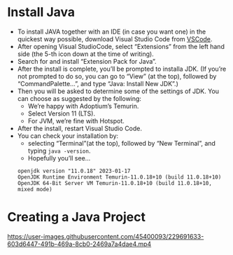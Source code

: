 # Install Java

- To install JAVA together with an IDE (in case you want one) in the quickest way possible, download Visual Studio Code from [VSCode](https://code.visualstudio.com/download).
- After opening Visual StudioCode, select “Extensions” from the left hand side (the 5-th icon down at the time of writing).
- Search for and install “Extension Pack for Java”.
- After the install is complete, you’ll be prompted to installa JDK. (If you’re not prompted to do so, you can go to “View” (at the top), followed by “CommandPalette...”, and type “Java: Install New JDK”.)
- Then you will be asked to determine some of the settings of JDK. You can choose as suggested by the following:
  - We’re happy with Adoptium’s Temurin.
  - Select Version 11 (LTS).
  - For JVM, we’re fine with Hotspot.
- After the install, restart Visual Studio Code.
- You can check your installation by:
  - selecting “Terminal”(at the top), followed by “New Terminal”, and typing `java -version`.
  - Hopefully you’ll see...
  ```
  openjdk version "11.0.18" 2023-01-17
  OpenJDK Runtime Environment Temurin-11.0.18+10 (build 11.0.18+10)
  OpenJDK 64-Bit Server VM Temurin-11.0.18+10 (build 11.0.18+10, mixed mode)
  ```
  
# Creating a Java Project  

https://user-images.githubusercontent.com/45400093/229691633-603d6447-491b-469a-8cb0-2469a7a4dae4.mp4

